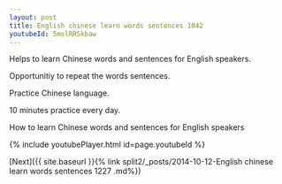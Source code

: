 ```yaml
---
layout: post
title: English chinese learn words sentences 1042 
youtubeId: 5mslRRSkbaw
---
```

 
 
Helps to learn Chinese words and sentences for English speakers.

Opportunitiy to repeat the words sentences. 

Practice Chinese language. 
 
10 minutes practice every day. 
 
How to learn Chinese words and sentences for English speakers 
 
{% include youtubePlayer.html id=page.youtubeId %}
 
 
[Next]({{ site.baseurl }}{% link  split2/_posts/2014-10-12-English chinese learn words sentences 1227 .md%})
 
